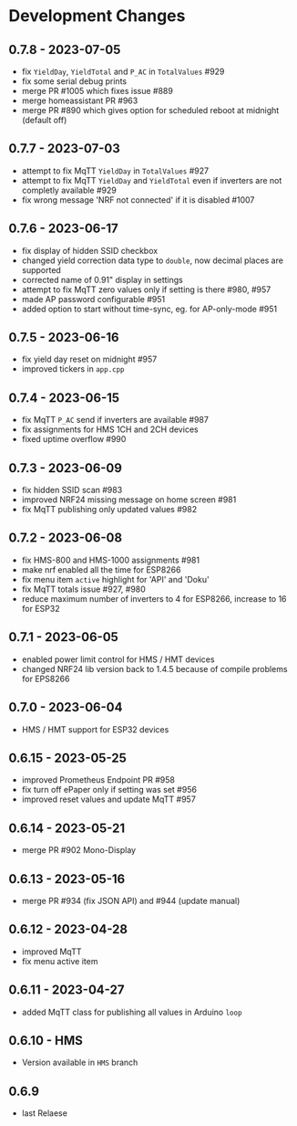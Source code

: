 # Development Changes

## 0.7.8 - 2023-07-05
* fix `YieldDay`, `YieldTotal` and `P_AC` in `TotalValues` #929
* fix some serial debug prints
* merge PR #1005 which fixes issue #889
* merge homeassistant PR #963
* merge PR #890 which gives option for scheduled reboot at midnight (default off)

## 0.7.7 - 2023-07-03
* attempt to fix MqTT `YieldDay` in `TotalValues` #927
* attempt to fix MqTT `YieldDay` and `YieldTotal` even if inverters are not completly available #929
* fix wrong message 'NRF not connected' if it is disabled #1007

## 0.7.6 - 2023-06-17
* fix display of hidden SSID checkbox
* changed yield correction data type to `double`, now decimal places are supported
* corrected name of 0.91" display in settings
* attempt to fix MqTT zero values only if setting is there #980, #957
* made AP password configurable #951
* added option to start without time-sync, eg. for AP-only-mode #951

## 0.7.5 - 2023-06-16
* fix yield day reset on midnight #957
* improved tickers in `app.cpp`

## 0.7.4 - 2023-06-15
* fix MqTT `P_AC` send if inverters are available #987
* fix assignments for HMS 1CH and 2CH devices
* fixed uptime overflow #990

## 0.7.3 - 2023-06-09
* fix hidden SSID scan #983
* improved NRF24 missing message on home screen #981
* fix MqTT publishing only updated values #982

## 0.7.2 - 2023-06-08
* fix HMS-800 and HMS-1000 assignments #981
* make nrf enabled all the time for ESP8266
* fix menu item `active` highlight for 'API' and 'Doku'
* fix MqTT totals issue #927, #980
* reduce maximum number of inverters to 4 for ESP8266, increase to 16 for ESP32

## 0.7.1 - 2023-06-05
* enabled power limit control for HMS / HMT devices
* changed NRF24 lib version back to 1.4.5 because of compile problems for EPS8266

## 0.7.0 - 2023-06-04
* HMS / HMT support for ESP32 devices

## 0.6.15 - 2023-05-25
* improved Prometheus Endpoint PR #958
* fix turn off ePaper only if setting was set #956
* improved reset values and update MqTT #957

## 0.6.14 - 2023-05-21
* merge PR #902 Mono-Display

## 0.6.13 - 2023-05-16
* merge PR #934 (fix JSON API) and #944 (update manual)

## 0.6.12 - 2023-04-28
* improved MqTT
* fix menu active item

## 0.6.11 - 2023-04-27
* added MqTT class for publishing all values in Arduino `loop`

## 0.6.10 - HMS
* Version available in `HMS` branch

## 0.6.9
* last Relaese
